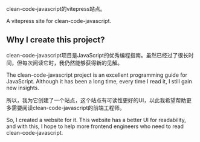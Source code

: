 clean-code-javascript的vitepress站点。

A vitepress site for clean-code-javascript.

## Why I create this project?

clean-code-javascript项目是JavaScript的优秀编程指南。虽然已经过了很长时间，但每次阅读它时，我仍然能够获得新的见解。

The clean-code-javascript project is an excellent programming guide for JavaScript. Although it has been a long time, every time I read it, I still gain new insights.

所以，我为它创建了一个站点，这个站点有可读性更好的UI，以此我希望帮助更多需要阅读clean-code-javascript的前端工程师。

So, I created a website for it. This website has a better UI for readability, and with this, I hope to help more frontend engineers who need to read clean-code-javascript.
